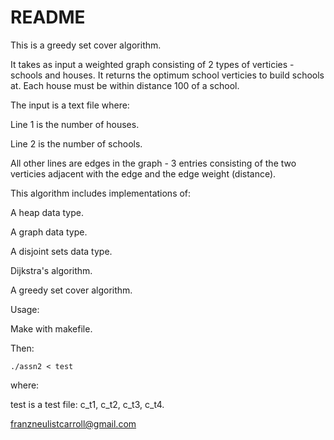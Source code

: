 # README #

This is a greedy set cover algorithm. 

It takes as input a weighted graph consisting of 2 types of verticies - schools and houses.
It returns the optimum school verticies to build schools at. Each house must be within distance 100 of a school.

The input is a text file where:

Line 1 is the number of houses.

Line 2 is the number of schools.

All other lines are edges in the graph - 3 entries consisting of the two verticies adjacent with the edge and the edge weight (distance).

This algorithm includes implementations of:

A heap data type.

A graph data type.

A disjoint sets data type.

Dijkstra's algorithm.

A greedy set cover algorithm.

Usage:

Make with makefile.

Then:

    ./assn2 < test

where:

test is a test file: c_t1, c_t2, c_t3, c_t4.

franzneulistcarroll@gmail.com
